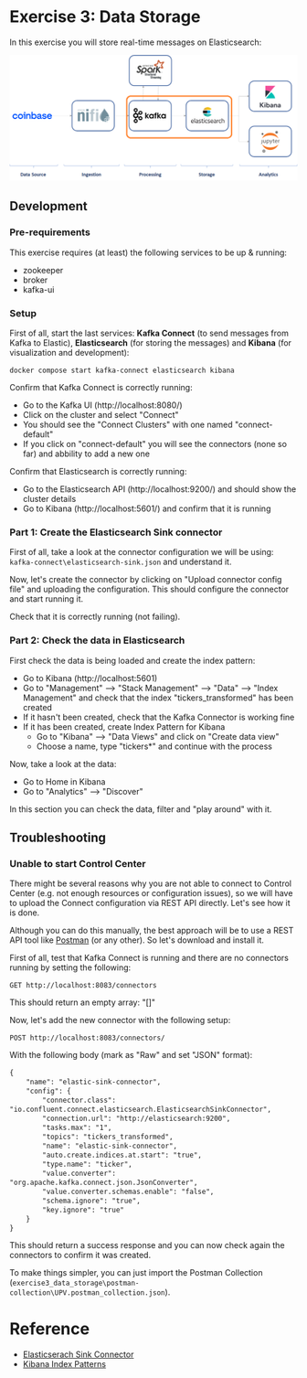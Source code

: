 # Exercise 3: Data Storage

In this exercise you will store real-time messages on Elasticsearch:

![Exercise architecture](../img/architecture_exercise3.png)

## Development

### Pre-requirements

This exercise requires (at least) the following services to be up & running:

* zookeeper
* broker
* kafka-ui

### Setup

First of all, start the last services: **Kafka Connect** (to send messages from Kafka to Elastic), **Elasticsearch** (for storing the messages) and **Kibana** (for visualization and development):

```
docker compose start kafka-connect elasticsearch kibana
```

Confirm that Kafka Connect is correctly running:

* Go to the Kafka UI (http://localhost:8080/)
* Click on the cluster and select "Connect"
* You should see the "Connect Clusters" with one named "connect-default"
* If you click on "connect-default" you will see the connectors (none so far) and abbility to add a new one

Confirm that Elasticsearch is correctly running:

* Go to the Elasticsearch API (http://localhost:9200/) and should show the cluster details
* Go to Kibana (http://localhost:5601/) and confirm that it is running

### Part 1: Create the Elasticsearch Sink connector

First of all, take a look at the connector configuration we will be using: `kafka-connect\elasticsearch-sink.json` and understand it.

Now, let's create the connector by clicking on "Upload connector config file" and uploading the configuration. This should configure the connector and start running it.

Check that it is correctly running (not failing).

### Part 2: Check the data in Elasticsearch

First check the data is being loaded and create the index pattern:

* Go to Kibana (http://localhost:5601)
* Go to "Management" --> "Stack Management" --> "Data" --> "Index Management" and check that the index "tickers_transformed" has been created
* If it hasn't been created, check that the Kafka Connector is working fine
* If it has been created, create Index Pattern for Kibana
  * Go to "Kibana" --> "Data Views" and click on "Create data view"
  * Choose a name, type "tickers*" and continue with the process

Now, take a look at the data:

* Go to Home in Kibana
* Go to "Analytics" --> "Discover"

In this section you can check the data, filter and "play around" with it.

## Troubleshooting

### Unable to start Control Center

There might be several reasons why you are not able to connect to Control Center (e.g. not enough resources or configuration issues), so we will have to upload the Connect configuration via REST API directly. Let's see how it is done.

Although you can do this manually, the best approach will be to use a REST API tool like [Postman](https://www.postman.com/) (or any other). So let's download and install it.

First of all, test that Kafka Connect is running and there are no connectors running by setting the following:

```
GET http://localhost:8083/connectors
````

This should return an empty array: "[]"

Now, let's add the new connector with the following setup:

```
POST http://localhost:8083/connectors/
```

With the following body (mark as "Raw" and set "JSON" format):

```
{
    "name": "elastic-sink-connector",
    "config": {
        "connector.class": "io.confluent.connect.elasticsearch.ElasticsearchSinkConnector",
        "connection.url": "http://elasticsearch:9200",
        "tasks.max": "1",
        "topics": "tickers_transformed",
        "name": "elastic-sink-connector",
        "auto.create.indices.at.start": "true",
        "type.name": "ticker",
        "value.converter": "org.apache.kafka.connect.json.JsonConverter",
        "value.converter.schemas.enable": "false",
        "schema.ignore": "true",
        "key.ignore": "true"
    }
}
```

This should return a success response and you can now check again the connectors to confirm it was created.

To make things simpler, you can just import the Postman Collection (`exercise3_data_storage\postman-collection\UPV.postman_collection.json`).

# Reference

* [Elasticserach Sink Connector](https://docs.confluent.io/kafka-connect-elasticsearch/current/index.html)
* [Kibana Index Patterns](https://www.elastic.co/guide/en/kibana/current/index-patterns.html)